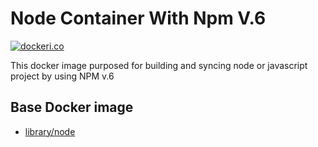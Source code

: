 # Node Container With Npm V.6 

[![dockeri.co](http://dockeri.co/image/xtendindonesia/node-npm-rsync)](https://hub.docker.com/r/xtendindonesia/node-npm-rsync/)

This docker image purposed for building and syncing node or javascript project by using NPM v.6

## Base Docker image
* [library/node](https://hub.docker.com/r/library/node/)

